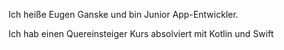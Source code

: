 Ich heiße Eugen Ganske und bin Junior App-Entwickler.

Ich hab einen Quereinsteiger Kurs absolviert mit Kotlin und Swift
